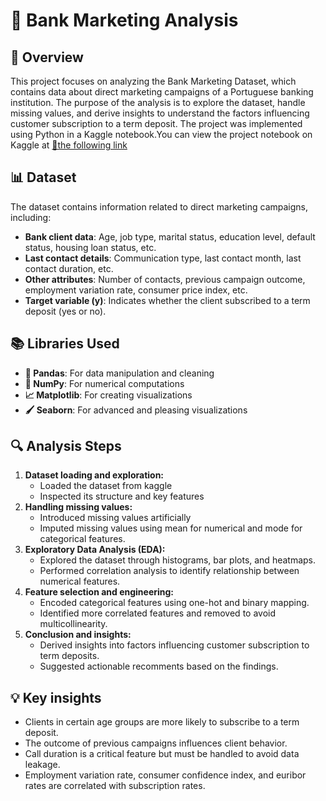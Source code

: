 # 🏦 Bank Marketing Analysis
## 🌟 Overview
This project focuses on analyzing the Bank Marketing Dataset, which contains data about direct marketing campaigns of a Portuguese banking institution. The purpose of the analysis is to explore the dataset, handle missing values, and derive insights to understand the factors influencing customer subscription to a term deposit. The project was implemented using Python in a Kaggle notebook.You can view the project notebook on Kaggle at [🔗the following link](https://www.kaggle.com/code/lalehseyin/bank-marketing)

## 📊 Dataset
The dataset contains information related to direct marketing campaigns, including:
- **Bank client data**: Age, job type, marital status, education level, default status, housing loan status, etc.	
 - **Last contact details**: Communication type, last contact month, last contact duration, etc.
- **Other attributes**: Number of contacts, previous campaign outcome, employment variation rate, consumer price index, etc.
- **Target variable (y)**: Indicates whether the client subscribed to a term deposit (yes or no).

## 📚 Libraries Used
- **🐼 Pandas**: For data manipulation and cleaning
- **🔢 NumPy**: For numerical computations
- **📈 Matplotlib**: For creating visualizations
- **🖌️ Seaborn**: For advanced and pleasing visualizations

## 🔍  Analysis Steps

 1.	**Dataset loading and exploration:**
	-	Loaded the dataset from kaggle
	-	Inspected its structure and key features
 2. **Handling missing values:**
	- Introduced missing values artificially
	- Imputed missing values using mean for numerical and mode for categorical features.
 3.	**Exploratory Data Analysis (EDA):**
	- Explored the dataset through histograms, bar plots, and heatmaps.
	-	Performed correlation analysis to identify relationship between numerical features.
 4. **Feature selection and engineering:**
	 - Encoded categorical features using one-hot and binary mapping.
	-	Identified more correlated features and removed to avoid multicollinearity.
 5. **Conclusion and insights:**
    - Derived insights into factors influencing customer subscription to term deposits.
    - Suggested actionable recomments based on the findings.

## 💡 Key insights
- Clients in certain age groups are more likely to subscribe to a term deposit.
- The outcome of previous campaigns influences client behavior.
- Call duration is a critical feature but must be handled to avoid data leakage.
- Employment variation rate, consumer confidence index, and euribor rates are correlated with subscription rates.
